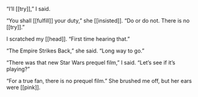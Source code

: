 “I’ll [[try]],” I said.

“You shall [[fulfill]] your duty,” she [[insisted]]. “Do or do not. There is no [[try]].”

I scratched my [[head]]. “First time hearing that.”

“The Empire Strikes Back,” she said. “Long way to go.”

“There was that new Star Wars prequel film,” I said. “Let’s see if it’s playing?”

“For a true fan, there is no prequel film.” She brushed me off, but her ears were [[pink]].